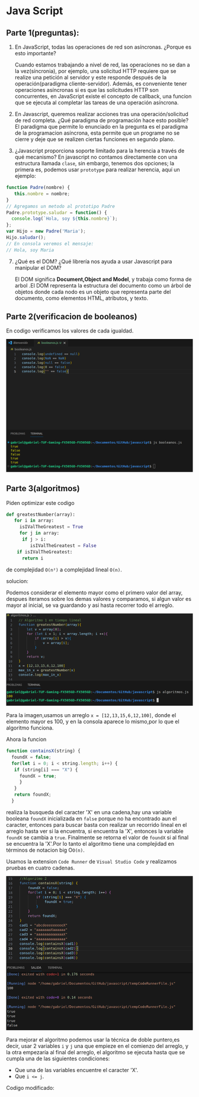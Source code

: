 # Java Script
## Parte 1(preguntas):
1. En JavaScript, todas las operaciones de red son asíncronas. ¿Porque es esto importante?
   
   Cuando estamos trabajando a nivel de red, las operaciones no se dan a la vez(síncronia), por ejemplo, una solicitud HTTP requiere que se realize una petición al servidor y este responde después de la operación(paradigma cliente-servidor).
   Además, es conveniente tener operaciones asíncronas si es que las solicitudes HTTP son concurrentes, en JavaScript existe el concepto de callback, una funcion que se ejecuta al completar las tareas de una operación asíncrona.
   
3. En Javascript, queremos realizar acciones tras una operación/solicitud de red completa. ¿Qué paradigma de programación hace esto posible?
El paradigma que permite lo enunciado en la pregunta es el paradigma de la programacion asíncrona, esta permite que un programe no se cierre y deje que se realizen ciertas funciones en segundo plano.
   
   
5. ¿Javascript proporciona soporte limitado para la herencia a través de qué mecanismo?
En javascript no contamos directamente con una estructura llamada `clase`, sin embargo, tenemos dos opciones; la primera es, podemos usar `prototype` para realizar herencia, aquí un ejemplo:
```js
function Padre(nombre) {
   this.nombre = nombre;
}
// Agregamos un metodo al prototipo Padre
Padre.prototype.saludar = function() {
  console.log(`Hola, soy ${this.nombre}`);
};
var Hijo = new Padre('Maria');
Hijo.saludar();
// En consola veremos el mensaje: 
// Hola, soy Maria
```
   
   
7. ¿Qué es el DOM? ¿Qué librería nos ayuda a usar Javascript para manipular el DOM?
   
   El DOM significa **Document,Object and Model**, y trabaja como forma de arbol .El DOM representa la estructura del documento como un árbol de objetos donde cada nodo es un objeto que representa parte del documento, como elementos HTML, atributos, y texto.

## Parte 2(verificacion de booleanos)
En codigo verificamos los valores de cada igualdad.

![scale = 0.7](https://github.com/GaboYR/javascript/blob/main/images/booleanos.png)

## Parte 3(algoritmos)
Piden optimizar este codigo 
```python
def greatestNumber(array):
   for i in array:
     isIValTheGreatest = True
     for j in array:
      if j > i:
         isIValTheGreatest = False
    if isIValTheGreatest:
      return i
```
de complejidad `O(n²)` a complejidad lineal `O(n)`.

solucion:

Podemos considerar el elemento mayor como el primero valor del array, despues iteramos sobre los demas valores y comparamos, si algun valor es mayor al inicial,
se va guardando y asi hasta recorrer todo el arreglo.

![scale = 0.8](https://github.com/GaboYR/javascript/blob/main/images/mayorLineal.png)

Para la imagen,usamos un arreglo `x = [12,13,15,6,12,100]`, donde el elemento mayor es 100, y en la consola aparece lo mismo,por lo que el algoritmo funciona.

Ahora la funcion 
```js
function containsX(string) {
  foundX = false;
  for(let i = 0; i < string.length; i++) {
   if (string[i] === "X") {
     foundX = true;
     }
   }
   return foundX;
  }
```
realiza la busqueda del caracter 'X' en una cadena,hay una variable booleana `foundX` inicializada en `false` porque no ha encontrado aun el caracter, entonces para buscar basta con realizar un recorrido lineal en el arreglo
hasta ver si la encuentra, si encuentra la 'X', entonces la variable `foundX` se cambia a `true`. Finalmente se retorna el valor de `foundX` si al final se encuentra la 'X'.Por lo tanto el algoritmo tiene una complejidad en términos de notacion big O`O(n)`.

Usamos la extension `Code Runner` de `Visual Studio Code` y realizamos pruebas en cuatro cadenas.

![](https://github.com/GaboYR/javascript/blob/main/images/containX_original.png)


Para mejorar el algoritmo podemos usar la técnica de doble puntero,es decir, usar 2 variables `i` y `j` una que empieze en el comienzo del arreglo, y la otra empezaría al final del arreglo, el algoritmo se ejecuta hasta que se cumpla una de las siguientes condiciones:
- Que una de las variables encuentre el caracter 'X'.
- Que `i <= j`.

Codigo modificado:
```js
```
